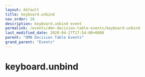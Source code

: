 ```yaml
---
layout: default
title: keyboard.unbind 
nav_order: 18
description: keyboard.unbind event
permalink: /events/dmn-decision-table-events/keyboard-unbind
last_modified_date: 2020-04-27T17:54:08+0000
parent: "DMN Decision Table Events"
grand_parent: "Events"
---
```


# keyboard.unbind
